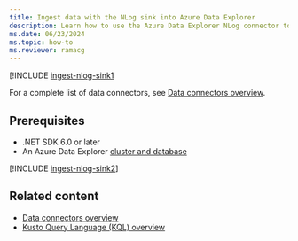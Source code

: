 ```yaml
---
title: Ingest data with the NLog sink into Azure Data Explorer
description: Learn how to use the Azure Data Explorer NLog connector to ingest data into your cluster.
ms.date: 06/23/2024
ms.topic: how-to
ms.reviewer: ramacg
---
```

[!INCLUDE [ingest-nlog-sink1](includes/cross-repo/ingest-nlog-sink1.md)

For a complete list of data connectors, see [Data connectors overview](connector-overview.md).

## Prerequisites

* .NET SDK 6.0 or later
* An Azure Data Explorer [cluster and database](create-cluster-and-database.md)

[!INCLUDE [ingest-nlog-sink2](includes/cross-repo/ingest-nlog-sink2.md)]

## Related content

* [Data connectors overview](connector-overview.md)
* [Kusto Query Language (KQL) overview](kusto/query/index.md)
